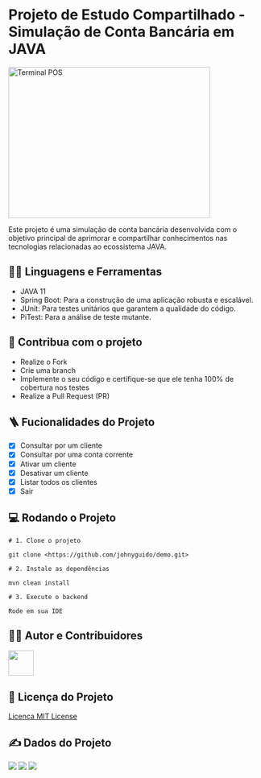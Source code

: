 # Projeto de Estudo Compartilhado - Simulação de Conta Bancária em JAVA

<img src="https://img.freepik.com/fotos-gratis/close-up-de-cartoes-servindo-com-pos-terminal-isolado-no-fundo-branco-mao-de-familia-com-cartao-de-credito-e-terminal-bancario_1391-260.jpg?size=626&ext=jpg" width="400" height="300" align="center" alt="Terminal POS" />

Este projeto é uma simulação de conta bancária desenvolvida com o objetivo principal de aprimorar e compartilhar conhecimentos nas tecnologias relacionadas ao ecossistema JAVA. 

## :man_mechanic: Linguagens e Ferramentas

- JAVA 11
- Spring Boot: Para a construção de uma aplicação robusta e escalável.
- JUnit: Para testes unitários que garantem a qualidade do código.
- PiTest: Para a análise de teste mutante.

## :triangular_flag_on_post: Contribua com o projeto

- Realize o Fork
- Crie uma branch
- Implemente o seu código e certifique-se que ele tenha 100% de cobertura nos testes
- Realize a Pull Request (PR)

## :ladder: Fucionalidades do Projeto

- [x] Consultar por um cliente
- [x] Consultar por uma conta corrente
- [x] Ativar um cliente
- [x] Desativar um cliente
- [x] Listar todos os clientes
- [x] Sair

## :computer: Rodando o Projeto

```shell
# 1. Clone o projeto

git clone <https://github.com/johnyguido/demo.git>

# 2. Instale as dependências

mvn clean install

# 3. Execute o backend

Rode em sua IDE

```

## :technologist: Autor e Contribuidores

<a href="https://github.com/johnyguido">
<img src="https://avatars.githubusercontent.com/u/66140410?v=4" width="50px" />
</a>

## :scroll: Licença do Projeto

[Licenca MIT License](http://creativecommons.org/licenses/by)

## :writing_hand: Dados do Projeto

<img src="https://img.shields.io/github/stars/johnyguido/demo?style=social">
<img src="https://img.shields.io/github/issues-pr-raw/johnyguido/demo?style=social">
<img src="https://img.shields.io/github/issues-closed/johnyguido/demo?style=social">
